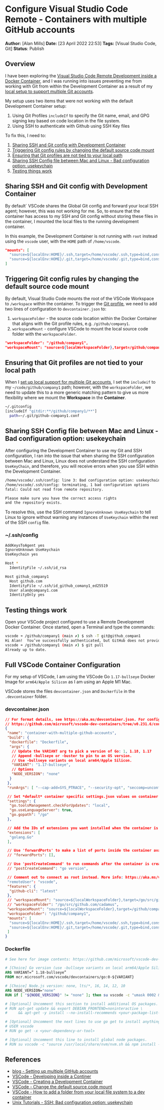 # Configure Visual Studio Code Remote - Containers with multiple GitHub accounts

**Author:** [Alan Mills]
**Date:** [23 April 2022 22:53]
**Tags:** [Visual Studio Code, Git]
**Status**: Publish

## Overview

I have been exploring the [Visual Studio Code Remote Development inside a Docker Container][2], and I was running into issues preventing me from working with Git from within the Development Container as a result of my [local setup to support multiple Git accounts][1].

My setup uses two items that were not working with the default Development Container setup:

1. Using Git Profiles `includeIf` to specify the Git name, email, and GPG signing key based on code location in the file system.
2. Using SSH to authenticate with Github using SSH Key files

To fix this, I need to:

1. [Sharing SSH and Git config with Development Container](#sharing-ssh-and-git-config-with-development-container) 
2. [Triggering Git config rules by changing the default source code mount](#triggering-git-config-rules-by-changing-the-default-source-code-mount)
3. [Ensuring that Git profiles are not tied to your local path](#ensuring-that-git-profiles-are-not-tied-to-your-local-path)
4. [Sharing SSH Config file between Mac and Linux - Bad configuration option: usekeychain](#sharing-ssh-config-file-between-mac-and-linux---bad-configuration-option-usekeychain)
5. [Testing things work](#testing-things-work)

## Sharing SSH and Git config with Development Container

By default` VSCode shares the Global Git config and forward your local SSH agent; however, this was not working for me.  So, to ensure that the container has access to my SSH and Git config without storing these files in the container, I mounted the local files to the running development container.

In this example, the Development Container is not running with `root` instead using the `vscode` user, with the `HOME` path of `/home/vscode`.

```json
"mounts": [
  "source=${localEnv:HOME}/.ssh,target=/home/vscode/.ssh,type=bind,consistency=cached",
  "source=${localEnv:HOME}/.git,target=/home/vscode/.git,type=bind,consistency=cached"
]
```

## Triggering Git config rules by changing the default source code mount

By default, Visual Studio Code mounts the root of the VSCode Workspace to `/workspace` within the container.  To trigger the [Git profile][1], we need to add two lines of configuration to `devcontainer.json` to:

1. `workspaceFolder` - the source code location within the Docker Container that aligns with the Git profile rules, e.g. `/github/company1`.
2. `workspaceMount` - configure VSCode to mount the local source code folder with the `workspaceFolder`.

```json
"workspaceFolder": "/github/company1",
"workspaceMount": "source=${localWorkspaceFolder},target=/github/company1,type=bind",
```

## Ensuring that Git profiles are not tied to your local path

When I [set up local support for multiple Git accounts][1], I set the `includeif` to my `~/code/github/company1` path; however, with the `workspaceFolder`, we need to update this to a more generic matching pattern to give us more flexibility where we mount the **Workspace** in the **Container**.

```bash
~/.gitconfig
[includeIf "gitdir:**/github/company1/**"]
  path=~/.git/github-company1.conf
```

## Sharing SSH Config file between Mac and Linux - Bad configuration option: usekeychain

After configuring the Development Container to use my Git and SSH configuration, I ran into the issue that when sharing the SSH configuration between Mac and Linux, Linux does not understand the SSH configuration `UseKeyChain`, and therefore, you will receive errors when you use SSH within the Development Container.

```bash
/home/vscode/.ssh/config: line 3: Bad configuration option: usekeychain
/home/vscode/.ssh/config: terminating, 1 bad configuration options
fatal: Could not read from remote repository.

Please make sure you have the correct access rights
and the repository exists.
```

To resolve this, use the SSH command `IgnoreUnknown UseKeychain` to tell Linux to ignore without warning any instances of `UseKeychain` within the rest of the SSH `config` file.

### ~/.ssh/config

```bash
AddKeysToAgent yes
IgnoreUnknown UseKeychain
UseKeychain yes

Host *
  IdentityFile ~/.ssh/id_rsa

Host github_company1
  Host github.com
  IdentityFile ~/.ssh/id_github_comany1_ed25519
  User alan@company1.com
  IdentityOnly yes
```

## Testing things work

Open your VSCode project configured to use a Remote Development Docker Container.  Once started, open a Terminal and type the commands:

```bash
vscode ➜ /github/company1 (main ✗) $ ssh -T git@github_compan1
Hi Alan!  You’ve successfully authenticated, but GitHub does not provide shell access.
vscode ➜ /github/company1 (main ✗) $ git pull
Already up to date.
```

## Full VSCode Container Configuration

For my setup of VSCode, I am using the VSCode Go `1.17-bullseye` Docker Image for `arm64/Apple Silicon` as I am using an Apple M1 Mac.

VSCode stores the files `devcontainer.json` and `Dockerfile` in the `.devcontainer` folder.

### devcontainer.json

```json
// For format details, see https://aka.ms/devcontainer.json. For config options, see the README at:
// https://github.com/microsoft/vscode-dev-containers/tree/v0.231.6/containers/go
{
 "name": "container-with-multiple-github-accounts",
 "build": {
  "dockerfile": "Dockerfile",
  "args": {
   // Update the VARIANT arg to pick a version of Go: 1, 1.18, 1.17
   // Append -bullseye or -buster to pin to an OS version.
   // Use -bullseye variants on local arm64/Apple Silicon.
   "VARIANT": "1.17-bullseye",
   // Options
   "NODE_VERSION": "none"
  }
 },
 "runArgs": [ "--cap-add=SYS_PTRACE", "--security-opt", "seccomp=unconfined" ],

 // Set *default* container specific settings.json values on container create.
 "settings": {
  "go.toolsManagement.checkForUpdates": "local",
  "go.useLanguageServer": true,
  "go.gopath": "/go"
 },

 // Add the IDs of extensions you want installed when the container is created.
 "extensions": [
  "golang.Go"
 ],

 // Use 'forwardPorts' to make a list of ports inside the container available locally.
 // "forwardPorts": [],

 // Use 'postCreateCommand' to run commands after the container is created.
 // "postCreateCommand": "go version",

 // Comment out to connect as root instead. More info: https://aka.ms/vscode-remote/containers/non-root.
 "remoteUser": "vscode",
 "features": {
  "github-cli": "latest"
 },
 // "workspaceMount": "source=${localWorkspaceFolder},target=/go/src/github.com/cadamus,type=bind",
 // "workspaceFolder": "/go/src/github.com/cadamus",
 "workspaceMount": "source=${localWorkspaceFolder},target=/github/company1,type=bind",
 "workspaceFolder": "/github/company1",
 "mounts": [
  "source=${localEnv:HOME}/.ssh,target=/home/vscode/.ssh,type=bind,consistency=cached",
  "source=${localEnv:HOME}/.git,target=/home/vscode/.git,type=bind,consistency=cached"
 ]
}
```

### Dockerfile

```Dockerfile
# See here for image contents: https://github.com/microsoft/vscode-dev-containers/tree/v0.231.6/containers/go/.devcontainer/base.Dockerfile

# [Choice] Go version (use -bullseye variants on local arm64/Apple Silicon): 1, 1.16, 1.17, 1-bullseye, 1.16-bullseye, 1.17-bullseye, 1-buster, 1.16-buster, 1.17-buster
ARG VARIANT=” 1.18-bullseye”
FROM mcr.microsoft.com/vscode/devcontainers/go:0-${VARIANT}

# [Choice] Node.js version: none, lts/*, 16, 14, 12, 10
ARG NODE_VERSION="none"
RUN if [ "${NODE_VERSION}" != "none" ]; then su vscode -c "umask 0002 && . /usr/local/share/nvm/nvm.sh && nvm install ${NODE_VERSION} 2>&1"; fi

# [Optional] Uncomment this section to install additional OS packages.
# RUN apt-get update && export DEBIAN_FRONTEND=noninteractive \
#     && apt-get -y install --no-install-recommends <your-package-list-here>

# [Optional] Uncomment the next lines to use go get to install anything else you need
# USER vscode
# RUN go get -x <your-dependency-or-tool>

# [Optional] Uncomment this line to install global node packages.
# RUN su vscode -c "source /usr/local/share/nvm/nvm.sh && npm install -g <your-package-here>" 2>&1
```

## References

* [blog - Setting up multiple GitHub accounts][1]
* [VSCode - Developing inside a Continer][2]
* [VSCode - Creating a Development Container](https://code.visualstudio.com/docs/remote/create-dev-container)
* [VSCode - Change the default source code mount](https://code.visualstudio.com/remote/advancedcontainers/change-default-source-mount)
* [VSCode - How to add a folder from your local file system to a dev container](https://youtu.be/L1-dx-ZD0Ao)
* [Unix Tutorials - SSH: Bad configuration option: usekeychain](https://www.unixtutorial.org/ssh-bad-configuration-option-usekeychain/)

[1]: <../../2020/12/setting-up-multiple-github-accounts.md>
[2]: <https://code.visualstudio.com/docs/remote/containers>
